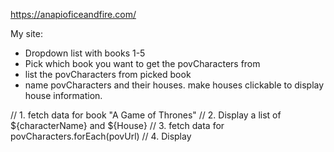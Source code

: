 https://anapioficeandfire.com/

My site:

- Dropdown list with books 1-5
- Pick which book you want to get the povCharacters from
- list the povCharacters from picked book
- name povCharacters and their houses. make houses clickable to display house information.

// 1. fetch data for book "A Game of Thrones"
// 2. Display a list of ${characterName} and ${House}
// 3. fetch data for povCharacters.forEach(povUrl)
// 4. Display 
